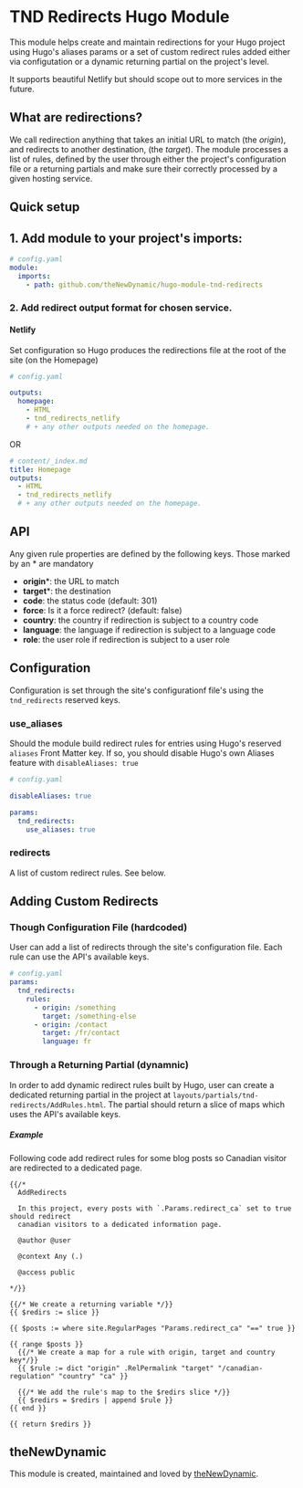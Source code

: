 # TND Redirects Hugo Module

This module helps create and maintain redirections for your Hugo project using Hugo's aliases params or a set of custom redirect rules added either via configutation or a dynamic returning partial on the project's level.

It supports beautiful Netlify but should scope out to more services in the future.

## What are redirections?

We call redirection anything that takes an initial URL to match (the _origin_), and redirects to another destination, (the _target_).
The module processes a list of rules, defined by the user through either the project's configuration file or a returning partials and make sure their correctly processed by a given hosting service.

## Quick setup

## 1. Add module to your project's imports:

```yaml
# config.yaml
module:
  imports:
    - path: github.com/theNewDynamic/hugo-module-tnd-redirects
```

### 2. Add redirect output format for chosen service.

#### Netlify

Set configuration so Hugo produces the redirections file at the root of the site (on the Homepage)

```yaml
# config.yaml

outputs:
  homepage: 
    - HTML
    - tnd_redirects_netlify
    # + any other outputs needed on the homepage.
```
OR

```yaml
# content/_index.md
title: Homepage
outputs: 
  - HTML
  - tnd_redirects_netlify
  # + any other outputs needed on the homepage.
```

## API

Any given rule properties are defined by the following keys. Those marked by an * are mandatory

- __origin__\*: the URL to match
- __target__\*: the destination
- __code__: the status code (default: 301)
- __force__: Is it a force redirect? (default: false)
- __country__: the country if redirection is subject to a country code
- __language__: the language if redirection is subject to a language code
- __role__: the user role if redirection is subject to a user role

## Configuration

Configuration is set through the site's configurationf file's using the `tnd_redirects` reserved keys.

### use_aliases 

Should the module build redirect rules for entries using Hugo's reserved `aliases` Front Matter key. 
If so, you should disable Hugo's own Aliases feature with `disableAliases: true`

```yaml
# config.yaml

disableAliases: true

params:
  tnd_redirects:
    use_aliases: true
```




### redirects

A list of custom redirect rules. See below.

## Adding Custom Redirects

### Though Configuration File (hardcoded)
User can add a list of redirects through the site's configuration file. Each rule can use the API's available keys.

```yaml
# config.yaml
params:
  tnd_redirects:
    rules:
      - origin: /something
        target: /something-else
      - origin: /contact
        target: /fr/contact
        language: fr
```

### Through a Returning Partial (dynamnic)

In order to add dynamic redirect rules built by Hugo, user can create a dedicated returning partial in the project at `layouts/partials/tnd-redirects/AddRules.html`. 
The partial should return a slice of maps which uses the API's available keys.

##### Example

Following code add redirect rules for some blog posts so Canadian visitor are redirected to a dedicated page.

```
{{/*
  AddRedirects
  
  In this project, every posts with `.Params.redirect_ca` set to true should redirect
  canadian visitors to a dedicated information page.

  @author @user

  @context Any (.)

  @access public

*/}}

{{/* We create a returning variable */}}
{{ $redirs := slice }}

{{ $posts := where site.RegularPages "Params.redirect_ca" "==" true }}

{{ range $posts }}
  {{/* We create a map for a rule with origin, target and country key*/}}
  {{ $rule := dict "origin" .RelPermalink "target" "/canadian-regulation" "country" "ca" }}

  {{/* We add the rule's map to the $redirs slice */}}
  {{ $redirs = $redirs | append $rule }}
{{ end }}

{{ return $redirs }}
```

## theNewDynamic

This module is created, maintained and loved by [theNewDynamic](https://github.com/theNewDynamic).
